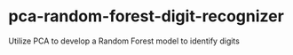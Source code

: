 # pca-random-forest-digit-recognizer
 Utilize PCA to develop a Random Forest model to identify digits
